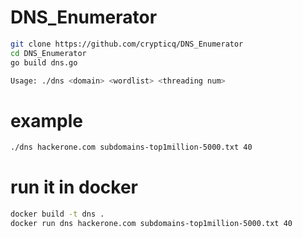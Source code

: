 # DNS_Enumerator


```bash
git clone https://github.com/crypticq/DNS_Enumerator
cd DNS_Enumerator
go build dns.go 
```


```bash
Usage: ./dns <domain> <wordlist> <threading num>
```

# example
```bash
./dns hackerone.com subdomains-top1million-5000.txt 40
```

# run it in docker

```bash
docker build -t dns . 
docker run dns hackerone.com subdomains-top1million-5000.txt 40
```
